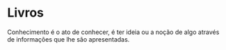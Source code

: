 # Livros
Conhecimento é o ato de conhecer, é ter ideia ou a noção de algo através de informações que lhe são apresentadas.
